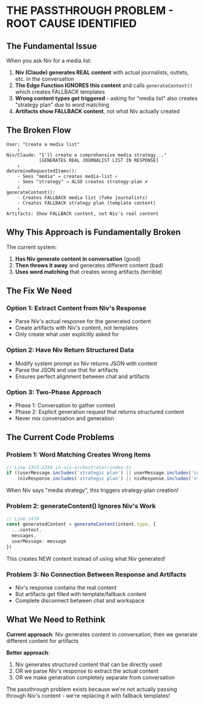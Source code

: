 # THE PASSTHROUGH PROBLEM - ROOT CAUSE IDENTIFIED

## The Fundamental Issue

When you ask Niv for a media list:

1. **Niv (Claude) generates REAL content** with actual journalists, outlets, etc. in the conversation
2. **The Edge Function IGNORES this content** and calls `generateContent()` which creates FALLBACK templates
3. **Wrong content types get triggered** - asking for "media list" also creates "strategy plan" due to word matching
4. **Artifacts show FALLBACK content**, not what Niv actually created

## The Broken Flow

```
User: "Create a media list"
    ↓
Niv/Claude: "I'll create a comprehensive media strategy..." 
            [GENERATES REAL JOURNALIST LIST IN RESPONSE]
    ↓
determineRequestedItems(): 
    - Sees "media" → creates media-list ✓
    - Sees "strategy" → ALSO creates strategy-plan ✗
    ↓
generateContent(): 
    - Creates FALLBACK media list (fake journalists)
    - Creates FALLBACK strategy plan (template content)
    ↓
Artifacts: Show FALLBACK content, not Niv's real content
```

## Why This Approach is Fundamentally Broken

The current system:
1. **Has Niv generate content in conversation** (good)
2. **Then throws it away** and generates different content (bad)
3. **Uses word matching** that creates wrong artifacts (terrible)

## The Fix We Need

### Option 1: Extract Content from Niv's Response
- Parse Niv's actual response for the generated content
- Create artifacts with Niv's content, not templates
- Only create what user explicitly asked for

### Option 2: Have Niv Return Structured Data
- Modify system prompt so Niv returns JSON with content
- Parse the JSON and use that for artifacts
- Ensures perfect alignment between chat and artifacts

### Option 3: Two-Phase Approach
- Phase 1: Conversation to gather context
- Phase 2: Explicit generation request that returns structured content
- Never mix conversation and generation

## The Current Code Problems

### Problem 1: Word Matching Creates Wrong Items
```typescript
// Line 1353-1354 in niv-orchestrator/index.ts
if ((userMessage.includes('strategic plan') || userMessage.includes('communications plan') || userMessage.includes('strategy')) &&
    (nivResponse.includes('strategic plan') || nivResponse.includes('strategy'))) {
```
When Niv says "media strategy", this triggers strategy-plan creation!

### Problem 2: generateContent() Ignores Niv's Work
```typescript
// Line 1470
const generatedContent = generateContent(intent.type, { 
  ...context, 
  messages,
  userMessage: message 
})
```
This creates NEW content instead of using what Niv generated!

### Problem 3: No Connection Between Response and Artifacts
- Niv's response contains the real content
- But artifacts get filled with template/fallback content
- Complete disconnect between chat and workspace

## What We Need to Rethink

**Current approach**: Niv generates content in conversation, then we generate different content for artifacts

**Better approach**: 
1. Niv generates structured content that can be directly used
2. OR we parse Niv's response to extract the actual content
3. OR we make generation completely separate from conversation

The passthrough problem exists because we're not actually passing through Niv's content - we're replacing it with fallback templates!